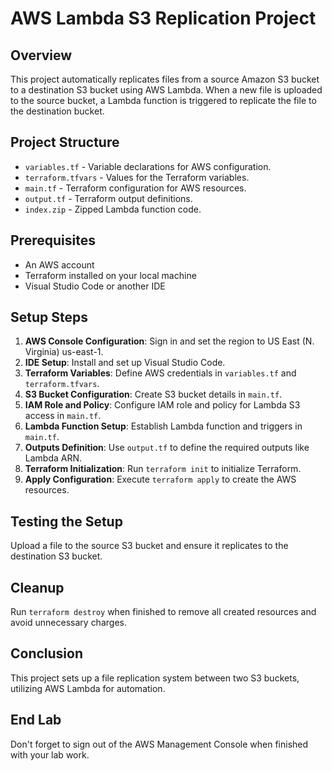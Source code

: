 # AWS Lambda S3 Replication Project

## Overview
This project automatically replicates files from a source Amazon S3 bucket to a destination S3 bucket using AWS Lambda. When a new file is uploaded to the source bucket, a Lambda function is triggered to replicate the file to the destination bucket.

## Project Structure
- `variables.tf` - Variable declarations for AWS configuration.
- `terraform.tfvars` - Values for the Terraform variables.
- `main.tf` - Terraform configuration for AWS resources.
- `output.tf` - Terraform output definitions.
- `index.zip` - Zipped Lambda function code.

## Prerequisites
- An AWS account
- Terraform installed on your local machine
- Visual Studio Code or another IDE

## Setup Steps
1. **AWS Console Configuration**: Sign in and set the region to US East (N. Virginia) us-east-1.
2. **IDE Setup**: Install and set up Visual Studio Code.
3. **Terraform Variables**: Define AWS credentials in `variables.tf` and `terraform.tfvars`.
4. **S3 Bucket Configuration**: Create S3 bucket details in `main.tf`.
5. **IAM Role and Policy**: Configure IAM role and policy for Lambda S3 access in `main.tf`.
6. **Lambda Function Setup**: Establish Lambda function and triggers in `main.tf`.
7. **Outputs Definition**: Use `output.tf` to define the required outputs like Lambda ARN.
8. **Terraform Initialization**: Run `terraform init` to initialize Terraform.
9. **Apply Configuration**: Execute `terraform apply` to create the AWS resources.

## Testing the Setup
Upload a file to the source S3 bucket and ensure it replicates to the destination S3 bucket.

## Cleanup
Run `terraform destroy` when finished to remove all created resources and avoid unnecessary charges.

## Conclusion
This project sets up a file replication system between two S3 buckets, utilizing AWS Lambda for automation.

## End Lab
Don't forget to sign out of the AWS Management Console when finished with your lab work.
